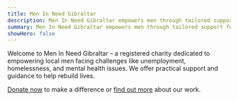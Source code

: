 ```yaml
---
title: Men In Need Gibraltar
description: Men In Need Gibraltar empowers men through tailored support for employment, mental health, and crisis services. Rebuild your life.
summary: Men In Need Gibraltar empowers men through tailored support for employment, mental health, and crisis services. Rebuild your life.
showHero: false
---
```


  Welcome to Men In Need Gibraltar – a registered charity dedicated to empowering local men facing challenges like unemployment, homelessness, and mental health issues. We offer practical support and guidance to help rebuild lives. 
  
  <a href="/donate">  Donate now</a> to make a difference or <a href="/about">find out more</a> about our work.
